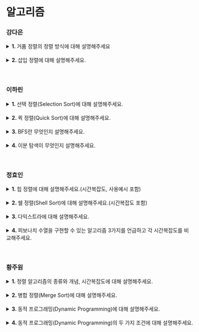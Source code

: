 # 알고리즘

### 강다은
<details>
  <summary> <b>1. </b> 거품 정렬의 정렬 방식에 대해 설명해주세요 </summary> <br />
  <div>
    
  - 인접한 두 원소를 비교하고, 조건에 맞게 자리를 바꾸면서 정렬하는 알고리즘입니다. 
  - 오름차순 정렬을 기준으로 정렬했을 때, 1회전 후에는 가장 큰 원소가 맨 뒤로 이동하면서 다음 회전에는 그 원소가 정렬에서 제외됩니다. 
  - 정렬하고자 하는 배열 안에서 교환하기 때문에 다른 메모리 공간을 필요로 하지 않습니다.
  </div>
</details>
<br />

<details>
  <summary> <b>2. </b> 삽입 정렬에 대해 설명해주세요.  </summary> <br />
  <div>
    
  - 삽입 정렬은 두번째 원소부터 시작해 앞의 원소들과 비교해 삽입 위치를 찾습니다. 
  - 해당 위치의 뒤에 있는 원소들을 옮기고, 그 위치에 원소를 삽입하면서 정렬하는 알고리즘입니다.
  - 시간복잡도는 최선의 경우 한번씩만 비교하기 때문에 O(n)이며, 역정렬되어 있는 경우는 최악의 경우로 O(n^2)입니다.
  </div>
</details>
<br />

<br />


### 이하린
<details>
  <summary> <b>1. </b> 선택 정렬(Selection Sort)에 대해 설명해주세요. </summary> <br />
  <div>
    
- 선택 정렬은 첫 번째 값을 두번째 부터 마지막 값까지 차례대로 비교하여 최솟값을 찾아 첫 번째에 놓고,  
  두 번째 값을 세 번째 부터 마지막 값까지 비교하여 최솟값을 찾아 두 번째 위치에 놓는 과정을 반복하며 정렬하는 알고리즘입니다
- 시간복잡도는 O(n^2)입니다.
  
  </div>
</details>
<br />

<details>
  <summary> <b>2. </b> 퀵 정렬(Quick Sort)에 대해 설명해주세요.  </summary> <br />
  <div>

    - 퀵 정렬은 빠른 정렬 속도를 자랑하는 분할 정복 알고리즘 중 하나입니다.
    - 피봇을 설정하고 피봇보다 큰 값과 작은 값으로 분할하여 정렬 합니다.
    - 시간 복잡도는 O(nlogn)이며 최악의 경우 O(n^2)까지 나빠질 수 있습니다.
    
  </div>
</details>
<br />

<details>
  <summary> <b>3. </b> BFS란 무엇인지 설명해주세요. </summary> <br />
  <div>
    
- BFS란 너비 우선 탐색입니다.
- 루트 노드 혹은 임의의 노드에서 시작해 인접한 노드를 먼저 탐색하는 방법입니다. 즉, 시작 정점으로부터 가까운 정점을 먼저 방문하고 멀리 떨어져 있는 정점을 나중에 방문하는 순회 방법입니다.
- 해당 노드의 주변부터 탐색해야하기 때문에 큐 자료구조를 사용하며, 모든 곳을 탐색하는 것보다 최소 비용이 우선일 때 적합한 방식입니다.
  
  </div>
</details>
<br />

<details>
  <summary> <b>4. </b> 이분 탐색이 무엇인지 설명해주세요.  </summary> <br />
  <div>
    
- 이미 정렬되어 있는 자료 구조에서 특정 값을 찾을 때, 탐색 범위를 절반씩 나눠가며 해당 값을 찾아나가는 탐색 방법입니다.
- 즉, 탐색 범위를 두 부분으로 분할하며 찾는 방식입니다.
- 처음부터 끝까지 돌면서 탐색하는 것보다 훨씬 빠르다는 장점을 가지고 있습니다.
  
  </div>
</details>
<br />

<br />

### 정효인
<details>
  <summary> <b>1. </b> 힙 정렬에 대해 설명해주세요.(시간복잡도, 사용예시 포함) </summary> <br />
  <div>
    
  - 완전 이진 트리를 기본으로 하는 힙(Heap) 자료구조를 기반으로한 정렬 방식으로 nlogn 시간복잡도를 가집니다.
  - 보통 최대값이나 최소값을 찾을 때 사용합니다.
  </div>
</details>
<br />

<details>
  <summary> <b>2. </b> 쉘 정렬(Shell Sort)에 대해 설명해주세요.(시간복잡도 포함)  </summary> <br />
  <div>
    
  - 정렬해야 할 리스트를 일정한 간격에 따라 나누어 부분리스트를 만들고 각 부분 리스트를 삽입정렬을 이용해 정렬하는 방식입니다.
  - 시간복잡도는 최악의 경우 n제곱, 평균적으로 nlogn입니다.
  </div>
</details>
<br />

<details>
  <summary> <b>3. </b> 다익스트라에 대해 설명해주세요.  </summary> <br />
  <div>
    
  - 다익스트라는 가중치가 음이 아닌 그래프에서 한 정점에서부터 다른 모든 정점으로의 최단경로를 구하는 알고리즘입니다. dp를 사용하여 구현합니다.
  - 인접 행렬로 구현하면 시간 복잡도는 O(N^2)이고 인접 리스트로 구현하면 시간 복잡도는 O(N*logN)이기 때문에 우선순위 큐를 사용하여 인접 리스트로 구현하는 것이 더 효과적입니다
  </div>
</details>
<br />

<details>
  <summary> <b>4. </b> 피보나치 수열을 구현할 수 있는 알고리즘 3가지를 언급하고 각 시간복잡도를 비교해주세요.  </summary> <br />
  <div>
    
  - 피보나치 수열의 구현 방식에는 재귀, 반복, dp 가 있습니다.
  - 재귀문을 통해 구현할 경우 시간복잡도는 O(2^n) 이고 반복문과 dp 의 경우 O(n) 입니다.
  - dp 를 사용하는 경우 한번 값을 구하고 나면 저장해두기 때문에 O(1) 만에 구할 수 있습니다.
  </div>
</details>
<br />
<br />

### 황주원
<details>
  <summary> <b>1. </b> 정렬 알고리즘의 종류와 개념, 시간복잡도에 대해 설명해주세요.  </summary> <br />
  <div>
    
  - 정렬 알고리즘이란 데이터를 순서대로 열거하는 알고리즘입니다.
  - 기본적인 알고리즘으로는 버블 정렬, 삽입 정렬, 선택 정렬 등이 있으며, 보통 이와 같은 알고리즘은 O(n^2)의 시간 복잡도를 가집니다.
  - 조금 더 개선된 정렬 알고리즘으로는 퀵 정렬, 힙 정렬, 병합 정렬 등이 있으며, 이와 같은 알고리즘은 O(nlogn)의 개선된 시간복잡도를 가집니다.
  </div>
</details>
<br />

<details>
  <summary> <b>2. </b> 병합 정렬(Merge Sort)에 대해 설명해주세요.  </summary> <br />
  <div>
    
  - 병합 정렬은 주어진 배열을 크기가 1인 배열로 시작하여 합병하면서 정렬을 진행하는 분할/정복 알고리즘입니다.
  - 시간 복잡도는 O(nlogn)입니다.
  </div>
</details>
<br />

<details>
  <summary> <b>3. </b> 동적 프로그래밍(Dynamic Programming)에 대해 설명해주세요.  </summary> <br />
  <div>
    
  - 주어진 문제를 풀기 위해, 문제를 여러 개의 하위 문제로 나누어 푸는 방법을 말합니다.
  - 동적 계획법에서는 어떤 부분 문제가 다른 문제들을 해결하는데 사용될 수 있어, 답을 여러 번 계산하는 대신 한 번만 계산하고 그 결과를 재활용하는 메모이제이션(Memoization)기법으로 속도를 향상시킬 수 있습니다.
  </div>
</details>
<br />

<details>
  <summary> <b>4. </b> 동적 프로그래밍(Dynamic Programming)의 두 가지 조건에 대해 설명해주세요.  </summary> <br />
  <div>
    
  - 중복되는 부분 문제: 나눠진 부분 문제가 중복되는 경우로, 메모이제이션 기법을 사용해 중복 계산을 없앱니다.
  - 최적 부분 구조: 전체 문제의 최적해가 부분 문제의 최적해들로써 구성된다는 것입니다.
  </div>
</details>
<br />
<br />
